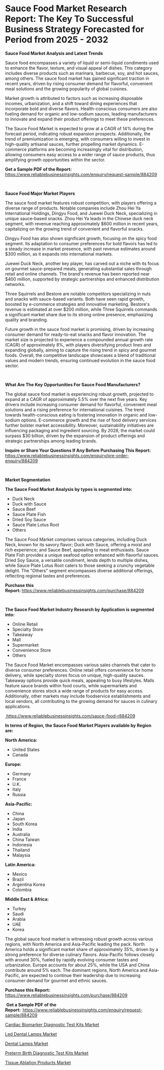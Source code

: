 <p><h1>Sauce Food Market Research Report: The Key To Successful Business Strategy Forecasted for Period from 2025 - 2032</h1></p><p><strong>Sauce Food Market Analysis and Latest Trends</strong></p>
<p><p>Sauce food encompasses a variety of liquid or semi-liquid condiments used to enhance the flavor, texture, and visual appeal of dishes. This category includes diverse products such as marinara, barbecue, soy, and hot sauces, among others. The sauce food market has gained significant traction in recent years, driven by rising consumer demand for flavorful, convenient meal solutions and the growing popularity of global cuisines.</p><p>Market growth is attributed to factors such as increasing disposable incomes, urbanization, and a shift toward dining experiences that incorporate bold and diverse flavors. Health-conscious consumers are also fueling demand for organic and low-sodium sauces, leading manufacturers to innovate and expand their product offerings to meet these preferences. </p><p>The Sauce Food Market is expected to grow at a CAGR of 14% during the forecast period, indicating robust expansion prospects. Additionally, the trend of premiumization is emerging, with consumers willing to invest in high-quality artisanal sauces, further propelling market dynamics. E-commerce platforms are becoming increasingly vital for distribution, allowing consumers easy access to a wider range of sauce products, thus amplifying growth opportunities within the sector.</p></p>
<p><strong>Get a Sample PDF of the Report:&nbsp;</strong> <a href="https://www.reliablebusinessinsights.com/enquiry/request-sample/884209?utm_campaign=3048&utm_medium=2&utm_source=Github&utm_content=ia&utm_term=07042025&utm_id=sauce-food">https://www.reliablebusinessinsights.com/enquiry/request-sample/884209</a></p>
<p>&nbsp;</p>
<p><strong>Sauce Food Major Market Players</strong></p>
<p><p>The sauce food market features robust competition, with players offering a diverse range of products. Notable companies include Zhou Hei Ya International Holdings, Dingyu Food, and Juewei Duck Neck, specializing in unique sauce-based snacks. Zhou Hei Ya leads in the Chinese duck neck segment, with revenue reaching approximately $600 million in recent years, capitalizing on the growing trend of convenient and flavorful snacks.</p><p>Dingyu Food has also shown significant growth, focusing on the spicy food segment. Its adaptation to consumer preferences for bold flavors has led to a steady increase in market presence, with past revenue estimates around $300 million, as it expands into international markets.</p><p>Juewei Duck Neck, another key player, has carved out a niche with its focus on gourmet sauce-prepared meats, generating substantial sales through retail and online channels. The brand's revenue has been reported near $400 million, supported by strategic partnerships and enhanced distribution networks.</p><p>Three Squirrels and Bestore are notable competitors specializing in nuts and snacks with sauce-based variants. Both have seen rapid growth, boosted by e-commerce strategies and innovative marketing. Bestore's revenue is estimated at over $200 million, while Three Squirrels commands a significant market share due to its strong online presence, emphasizing quality and branding.</p><p>Future growth in the sauce food market is promising, driven by increasing consumer demand for ready-to-eat snacks and flavor innovation. The market size is projected to experience a compounded annual growth rate (CAGR) of approximately 8%, with players diversifying product lines and expanding globally, aiming to capture the rising trend in spicy and gourmet foods. Overall, the competitive landscape showcases a blend of traditional values and modern trends, ensuring continued evolution in the sauce food sector.</p></p>
<p>&nbsp;</p>
<p><strong>What Are The Key Opportunities For Sauce Food Manufacturers?</strong></p>
<p><p>The global sauce food market is experiencing robust growth, projected to expand at a CAGR of approximately 5.5% over the next five years. Key drivers include increasing consumer demand for flavorful, convenient meal solutions and a rising preference for international cuisines. The trend towards health-conscious eating is fostering innovation in organic and low-sodium options. E-commerce growth and the rise of food delivery services further bolster market accessibility. Moreover, sustainability initiatives are influencing packaging and ingredient sourcing. By 2028, the market could surpass $30 billion, driven by the expansion of product offerings and strategic partnerships among leading brands.</p></p>
<p><strong>Inquire or Share Your Questions If Any Before Purchasing This Report:</strong> <a href="https://www.reliablebusinessinsights.com/enquiry/pre-order-enquiry/884209?utm_campaign=3048&utm_medium=2&utm_source=Github&utm_content=ia&utm_term=07042025&utm_id=sauce-food">https://www.reliablebusinessinsights.com/enquiry/pre-order-enquiry/884209</a></p>
<p>&nbsp;</p>
<p><strong>Market Segmentation</strong></p>
<p><strong>The Sauce Food Market Analysis by types is segmented into:</strong></p>
<p><ul><li>Duck Neck</li><li>Duck with Sauce</li><li>Sauce Beef</li><li>Sauce Plate Fish</li><li>Dried Soy Sauce</li><li>Sauce Plate Lotus Root</li><li>Others</li></ul></p>
<p><p>The Sauce Food Market comprises various categories, including Duck Neck, known for its savory flavor; Duck with Sauce, offering a moist and rich experience; and Sauce Beef, appealing to meat enthusiasts. Sauce Plate Fish provides a unique seafood option enhanced with flavorful sauces. Dried Soy Sauce, a versatile condiment, lends depth to multiple dishes, while Sauce Plate Lotus Root caters to those seeking a crunchy vegetable delight. The "Others" segment encompasses diverse additional offerings, reflecting regional tastes and preferences.</p></p>
<p><strong>Purchase this Report:&nbsp;</strong><a href="https://www.reliablebusinessinsights.com/purchase/884209?utm_campaign=3048&utm_medium=2&utm_source=Github&utm_content=ia&utm_term=07042025&utm_id=sauce-food">https://www.reliablebusinessinsights.com/purchase/884209</a></p>
<p>&nbsp;</p>
<p><strong>The Sauce Food Market Industry Research by Application is segmented into:</strong></p>
<p><ul><li>Online Retail</li><li>Specialty Store</li><li>Takeaway</li><li>Mall</li><li>Supermarket</li><li>Convenience Store</li><li>Others</li></ul></p>
<p><p>The Sauce Food Market encompasses various sales channels that cater to diverse consumer preferences. Online retail offers convenience for home delivery, while specialty stores focus on unique, high-quality sauces. Takeaway options provide quick meals, appealing to busy lifestyles. Malls feature sauce brands within food courts, while supermarkets and convenience stores stock a wide range of products for easy access. Additionally, other markets may include foodservice establishments and local vendors, all contributing to the growing demand for sauces in culinary applications.</p></p>
<p><a href="https://www.reliablebusinessinsights.com/sauce-food-r884209?utm_campaign=3048&utm_medium=2&utm_source=Github&utm_content=ia&utm_term=07042025&utm_id=sauce-food">&nbsp;https://www.reliablebusinessinsights.com/sauce-food-r884209</a></p>
<p><strong>In terms of Region, the Sauce Food Market Players available by Region are:</strong></p>
<p>
    <p> <strong> North America: </strong>
        <ul>
            <li>United States</li>
            <li>Canada</li>
        </ul>
        </p> 
    <p> <strong> Europe: </strong>
        <ul>
            <li>Germany</li>
            <li>France</li>
            <li>U.K.</li>
            <li>Italy</li>
            <li>Russia</li>
        </ul>
        </p> 
    <p> <strong> Asia-Pacific: </strong>
        <ul>
            <li>China</li>
            <li>Japan</li>
            <li>South Korea</li>
            <li>India</li>
            <li>Australia</li>
            <li>China Taiwan</li>
            <li>Indonesia</li>
            <li>Thailand</li>
            <li>Malaysia</li>
        </ul>
        </p> 
    <p> <strong> Latin America: </strong>
        <ul>
            <li>Mexico</li>
            <li>Brazil</li>
            <li>Argentina Korea</li>
            <li>Colombia</li>
        </ul>
        </p> 
    <p> <strong> Middle East & Africa: </strong>
        <ul>
            <li>Turkey</li>
            <li>Saudi</li>
            <li>Arabia</li>
            <li>UAE</li>
            <li>Korea</li>
        </ul>
    </p>
    </p>
<p><p>The global sauce food market is witnessing robust growth across various regions, with North America and Asia-Pacific leading the pack. North America holds a significant market share of approximately 35%, driven by a strong preference for diverse culinary flavors. Asia-Pacific follows closely with around 30%, fueled by rapidly evolving consumer tastes and urbanization. Europe accounts for about 25%, while the USA and China contribute around 5% each. The dominant regions, North America and Asia-Pacific, are expected to continue their leadership due to increasing consumer demand for gourmet and ethnic sauces.</p></p>
<p><strong>Purchase this Report: </strong><a href="https://www.reliablebusinessinsights.com/purchase/884209?utm_campaign=3048&utm_medium=2&utm_source=Github&utm_content=ia&utm_term=07042025&utm_id=sauce-food">https://www.reliablebusinessinsights.com/purchase/884209</a></p>
<p>&nbsp;<strong>Get a Sample PDF of the Report:&nbsp;&nbsp;</strong><a href="https://www.reliablebusinessinsights.com/enquiry/request-sample/884209?utm_campaign=3048&utm_medium=2&utm_source=Github&utm_content=ia&utm_term=07042025&utm_id=sauce-food">https://www.reliablebusinessinsights.com/enquiry/request-sample/884209</a></p>
<p><strong></strong></p>
<p><p><a href="https://www.linkedin.com/pulse/cardiac-biomarker-diagnostic-test-kits-market-size-share-analysis-b4vec?utm_campaign=3048&utm_medium=2&utm_source=Github&utm_content=ia&utm_term=07042025&utm_id=sauce-food">Cardiac Biomarker Diagnostic Test Kits Market</a></p><p><a href="https://www.linkedin.com/pulse/led-dental-lamps-market-size-share-analysis-growth-trends-sbttc?utm_campaign=3048&utm_medium=2&utm_source=Github&utm_content=ia&utm_term=07042025&utm_id=sauce-food">Led Dental Lamps Market</a></p><p><a href="https://www.linkedin.com/pulse/competitive-landscape-analysis-dental-lamps-market-highlighting-1xfwc?utm_campaign=3048&utm_medium=2&utm_source=Github&utm_content=ia&utm_term=07042025&utm_id=sauce-food">Dental Lamps Market</a></p><p><a href="https://www.linkedin.com/pulse/future-trends-revenue-forecast-cagr-128-preterm-birth-diagnostic-sugic?utm_campaign=3048&utm_medium=2&utm_source=Github&utm_content=ia&utm_term=07042025&utm_id=sauce-food">Preterm Birth Diagnostic Test Kits Market</a></p><p><a href="https://www.linkedin.com/pulse/investment-opportunities-tissue-ablation-products-sector-efquc?utm_campaign=3048&utm_medium=2&utm_source=Github&utm_content=ia&utm_term=07042025&utm_id=sauce-food">Tissue Ablation Products Market</a></p></p>